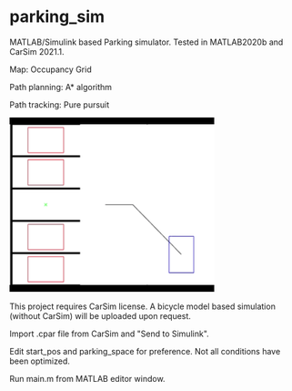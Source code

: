 # parking_sim
MATLAB/Simulink based Parking simulator. Tested in MATLAB2020b and CarSim 2021.1.

Map: Occupancy Grid

Path planning: A* algorithm

Path tracking: Pure pursuit

![alt text](https://github.com/mych907/parking_sim/blob/main/parkingsim.gif?raw=true)

This project requires CarSim license. A bicycle model based simulation (without CarSim) will be uploaded upon request.

Import .cpar file from CarSim and "Send to Simulink".

Edit start_pos and parking_space for preference. Not all conditions have been optimized.

Run main.m from MATLAB editor window.
